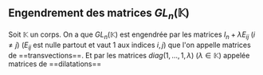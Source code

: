 ## Engendrement des matrices $GL_n(\mathbb K)$
Soit $\mathbb K$ un corps. On a que $GL_n(\mathbb K)$ est engendrée par les matrices $I_n + \lambda E_{ij}$ ($i \not = j$) ($E_{ij}$ est nulle partout et vaut 1 aux indices $i,j$) que l'on appelle matrices de ==transvections==.
Et par les matrices $diag(1, \dots, 1, \lambda)$ ($\lambda \in \mathbb  K$) appelée matrices de ==dilatations==
